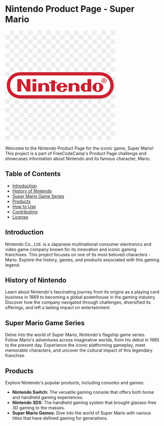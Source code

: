 # Nintendo Product Page - Super Mario

![Nintendo Logo](img/nintendo-logo.png)

Welcome to the Nintendo Product Page for the iconic game, Super Mario! This project is a part of FreeCodeCamp's Product Page challenge and showcases information about Nintendo and its famous character, Mario.

## Table of Contents
- [Introduction](#introduction)
- [History of Nintendo](#history-of-nintendo)
- [Super Mario Game Series](#super-mario-game-series)
- [Products](#products)
- [How to Use](#how-to-use)
- [Contributing](#contributing)
- [License](#license)

## Introduction

Nintendo Co., Ltd. is a Japanese multinational consumer electronics and video game company known for its innovation and iconic gaming franchises. This project focuses on one of its most beloved characters - Mario. Explore the history, games, and products associated with this gaming legend.

## History of Nintendo

Learn about Nintendo's fascinating journey from its origins as a playing card business in 1889 to becoming a global powerhouse in the gaming industry. Discover how the company navigated through challenges, diversified its offerings, and left a lasting impact on entertainment.

## Super Mario Game Series

Delve into the world of Super Mario, Nintendo's flagship game series. Follow Mario's adventures across imaginative worlds, from his debut in 1985 to the present day. Experience the iconic platforming gameplay, meet memorable characters, and uncover the cultural impact of this legendary franchise.

## Products

Explore Nintendo's popular products, including consoles and games:
- **Nintendo Switch:** The versatile gaming console that offers both home and handheld gaming experiences.
- **Nintendo 3DS:** The handheld gaming system that brought glasses-free 3D gaming to the masses.
- **Super Mario Games:** Dive into the world of Super Mario with various titles that have defined gaming for generations.

